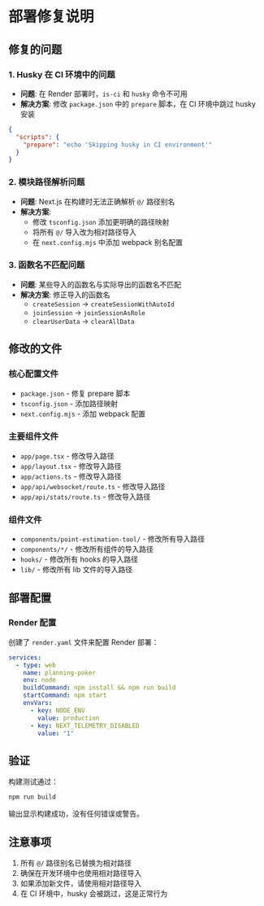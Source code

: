 # 部署修复说明

## 修复的问题

### 1. Husky 在 CI 环境中的问题
- **问题**: 在 Render 部署时，`is-ci` 和 `husky` 命令不可用
- **解决方案**: 修改 `package.json` 中的 `prepare` 脚本，在 CI 环境中跳过 husky 安装

```json
{
  "scripts": {
    "prepare": "echo 'Skipping husky in CI environment'"
  }
}
```

### 2. 模块路径解析问题
- **问题**: Next.js 在构建时无法正确解析 `@/` 路径别名
- **解决方案**: 
  - 修改 `tsconfig.json` 添加更明确的路径映射
  - 将所有 `@/` 导入改为相对路径导入
  - 在 `next.config.mjs` 中添加 webpack 别名配置

### 3. 函数名不匹配问题
- **问题**: 某些导入的函数名与实际导出的函数名不匹配
- **解决方案**: 修正导入的函数名
  - `createSession` → `createSessionWithAutoId`
  - `joinSession` → `joinSessionAsRole`
  - `clearUserData` → `clearAllData`

## 修改的文件

### 核心配置文件
- `package.json` - 修复 prepare 脚本
- `tsconfig.json` - 添加路径映射
- `next.config.mjs` - 添加 webpack 配置

### 主要组件文件
- `app/page.tsx` - 修改导入路径
- `app/layout.tsx` - 修改导入路径
- `app/actions.ts` - 修改导入路径
- `app/api/websocket/route.ts` - 修改导入路径
- `app/api/stats/route.ts` - 修改导入路径

### 组件文件
- `components/point-estimation-tool/` - 修改所有导入路径
- `components/*/` - 修改所有组件的导入路径
- `hooks/` - 修改所有 hooks 的导入路径
- `lib/` - 修改所有 lib 文件的导入路径

## 部署配置

### Render 配置
创建了 `render.yaml` 文件来配置 Render 部署：

```yaml
services:
  - type: web
    name: planning-poker
    env: node
    buildCommand: npm install && npm run build
    startCommand: npm start
    envVars:
      - key: NODE_ENV
        value: production
      - key: NEXT_TELEMETRY_DISABLED
        value: "1"
```

## 验证

构建测试通过：
```bash
npm run build
```

输出显示构建成功，没有任何错误或警告。

## 注意事项

1. 所有 `@/` 路径别名已替换为相对路径
2. 确保在开发环境中也使用相对路径导入
3. 如果添加新文件，请使用相对路径导入
4. 在 CI 环境中，husky 会被跳过，这是正常行为 